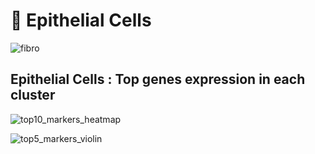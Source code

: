 # 🧬 Epithelial Cells
![fibro](https://github.com/user-attachments/assets/a82e2987-720b-41df-b0d6-1b4f628936ec)


## Epithelial Cells : Top genes expression in each cluster
![top10_markers_heatmap](https://github.com/user-attachments/assets/733ecf7e-32ae-45f5-82f6-299f1c2a4524)

![top5_markers_violin](https://github.com/user-attachments/assets/c094a779-eb34-4bfe-8f51-8b73938cddf7)





